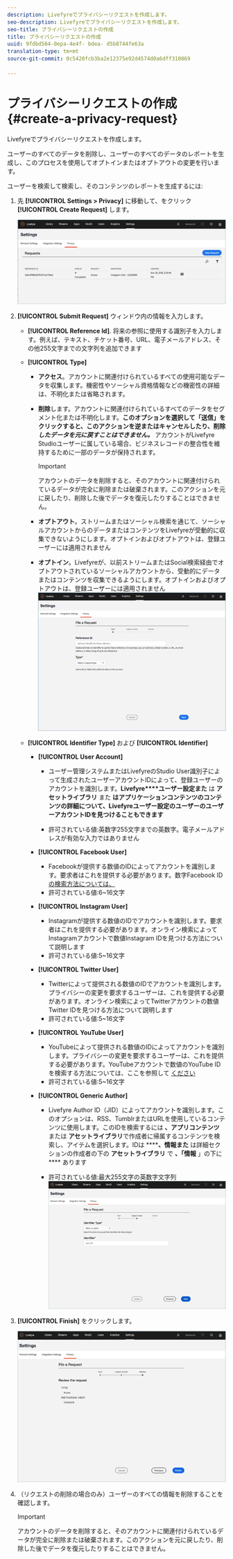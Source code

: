 ```yaml
---
description: Livefyreでプライバシーリクエストを作成します。
seo-description: Livefyreでプライバシーリクエストを作成します。
seo-title: プライバシーリクエストの作成
title: プライバシーリクエストの作成
uuid: 9fdbd564-0epa-4e4f- bdea- d5b8744fe63a
translation-type: tm+mt
source-git-commit: 0c5420fcb3ba2e12375e92d4574d0a6dff310869

---
```



# プライバシーリクエストの作成{#create-a-privacy-request}

Livefyreでプライバシーリクエストを作成します。

ユーザーのすべてのデータを削除し、ユーザーのすべてのデータのレポートを生成し、このプロセスを使用してオプトインまたはオプトアウトの変更を行います。

ユーザーを検索して検索し、そのコンテンツのレポートを生成するには:

1. 先 **[!UICONTROL Settings > Privacy]** に移動して、をクリック **[!UICONTROL Create Request]** します。

   ![](assets/privacypage1.png)

1. **[!UICONTROL Submit Request]** ウィンドウ内の情報を入力します。

   * **[!UICONTROL Reference Id]**. 将来の参照に使用する識別子を入力します。例えば、テキスト、チケット番号、URL、電子メールアドレス、その他255文字までの文字列を追加できます
   * **[!UICONTROL Type]** 

      * **アクセス**。アカウントに関連付けられているすべての使用可能なデータを収集します。機密性やソーシャル資格情報などの機密性の詳細は、不明化または省略されます。

      * **削除**します。アカウントに関連付けられているすべてのデータをセグメント化または不明化します。**このオプションを選択して「送信」をクリックすると、このアクションを逆またはキャンセルしたり、削除*したデータを元に戻すことはできません。*** アカウントがLivefyre Studioユーザーに属している場合、ビジネスレコードの整合性を維持するために一部のデータが保持されます。

         >[!IMPORTANT]
         >
         >アカウントのデータを削除すると、そのアカウントに関連付けられているデータが完全に削除または破棄されます。このアクションを元に戻したり、削除した後でデータを復元したりすることはできません。

      * **オプトアウト**。ストリームまたはソーシャル検索を通じて、ソーシャルアカウントからのデータまたはコンテンツをLivefyreが受動的に収集できないようにします。オプトインおよびオプトアウトは、登録ユーザーには適用されません
      * **オプトイン**。Livefyreが、以前ストリームまたはSocial検索経由でオプトアウトされているソーシャルアカウントから、受動的にデータまたはコンテンツを収集できるようにします。オプトインおよびオプトアウトは、登録ユーザーには適用されません
      ![](assets/privacypage2.png)

   * **[!UICONTROL Identifier Type]** および **[!UICONTROL Identifier]** 

      * **[!UICONTROL User Account]** 

         * ユーザー管理システムまたはLivefyreのStudio User識別子によって生成されたユーザーアカウントIDによって、登録ユーザーのアカウントを識別します。**Livefyre****ユーザー設定また** は **アセットライブラリ** また **はアプリケーションコンテンツのコンテンツの詳細について、Livefyreユーザー設定のユーザーのユーザーアカウントIDを見つけることもできます**

         * 許可されている値:英数字255文字までの英数字。電子メールアドレスが有効な入力ではありません
      * **[!UICONTROL Facebook User]** 

         * Facebookが提供する数値のIDによってアカウントを識別します。要求者はこれを提供する必要があります。数字Facebook ID [の検索方法については、](https://www.facebook.com/help/1397933243846983?helpref=faq_content)
         * 許可されている値:6~16文字
      * **[!UICONTROL Instagram User]** 

         * Instagramが提供する数値のIDでアカウントを識別します。要求者はこれを提供する必要があります。オンライン検索によってInstagramアカウントで数値Instagram IDを見つける方法について説明します
         * 許可されている値:5~16文字
      * **[!UICONTROL Twitter User]** 

         * Twitterによって提供される数値のIDでアカウントを識別します。プライバシーの変更を要求するユーザーは、これを提供する必要があります。オンライン検索によってTwitterアカウントの数値Twitter IDを見つける方法について説明します
         * 許可されている値:5~16文字
      * **[!UICONTROL YouTube User]** 

         * YouTubeによって提供される数値のIDによってアカウントを識別します。プライバシーの変更を要求するユーザーは、これを提供する必要があります。YouTubeアカウントで数値のYouTube IDを検索する方法については、ここを参照して [ください](https://support.google.com/youtube/answer/3250431?hl=en)
         * 許可されている値:5~16文字
      * **[!UICONTROL Generic Author]** 

         * Livefyre Author ID（JID）によってアカウントを識別します。このオプションは、RSS、TumblrまたはURLを使用しているコンテンツに使用します。このIDを検索するには **、アプリコンテンツ** または **アセットライブラリ**で作成者に帰属するコンテンツを検索し、アイテムを選択します。IDは ******、情報また** は詳細セクションの作成者の下の **アセットライブラリ** で **、「情報** 」の下に **** あります

         * 許可されている値:最大255文字の英数字文字列
         ![](assets/privacypage3.png)








1. **[!UICONTROL Finish]** をクリックします。

   ![](assets/privacypage4.png)

1. （リクエストの削除の場合のみ）ユーザーのすべての情報を削除することを確認します。

   >[!IMPORTANT]
   >
   >アカウントのデータを削除すると、そのアカウントに関連付けられているデータが完全に削除または破棄されます。このアクションを元に戻したり、削除した後でデータを復元したりすることはできません。

